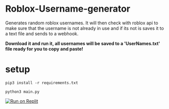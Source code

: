 # Roblox-Username-generator

Generates random roblox usernames. It will then check with roblox api to make sure that the username is not already in use and if its not is saves it to a text file and sends to a webhook.

**Download it and run it, all usernames will be saved to a 'UserNames.txt' file ready for you to copy and paste!**

# setup
`pip3 install -r requirements.txt`


`python3 main.py`



[![Run on Replit](https://replit.com/badge/github/Dhirk07/Roblox-Username-generator)](https://replit.com/github/Dhirk07/Roblox-Username-generator)
